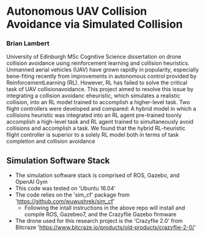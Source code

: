 # Autonomous UAV Collision Avoidance via Simulated Collision

### Brian Lambert

University of Edinburgh MSc Cognitive Science dissertation on drone collision avoidance using reinforcement learning and collision heuristics. Unmanned aerial vehicles (UAV) have grown rapidly in popularity, especially bene-fiting recently from improvements in autonomous control provided by ReinforcementLearning  (RL).  However,  RL  has  failed  to  solve  the  critical  task  of  UAV  collisionavoidance.  This project aimed to resolve this issue by integrating a collision avoidanc eheuristic, which simulates a realistic collision, into an RL model trained to accomplish a higher-level task.  Two flight controllers were developed and compared:  A hybrid model in which a collisions heuristic was integrated into an RL agent pre-trained toonly accomplish a high-level task and RL agent trained to simultaneously avoid collisions and accomplish a task. We found that the hybrid RL-heuristic flight controller is superior to a solely RL model both in terms of task completion and collision avoidance

## Simulation Software Stack
- The simulation software stack is comprised of ROS, Gazebo, and OpenAI Gym
- This code was tested on 'Ubuntu 16.04'
- The code relies on the 'sim_cf' package from 'https://github.com/wuwushrek/sim_cf'
  - Following the intall instructions in the above repo will install and compile ROS, Gazebeo7, and the Crazyflie Gazebo firmware
- The drone used for this research project is the 'Crazyflie 2.0' from Bitcraze 'https://www.bitcraze.io/products/old-products/crazyflie-2-0/'
